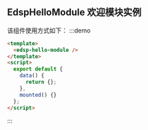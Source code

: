 ## EdspHelloModule 欢迎模块实例
该组件使用方式如下：
:::demo

```html
<template>
  <edsp-hello-module />
</template>
<script>
  export default {
    data() {
      return {};
    },
    mounted() {}
  };
</script>
```
:::

